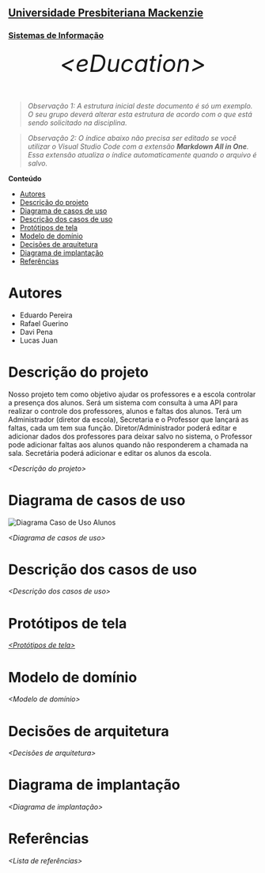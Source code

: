 <h2><a href= "https://www.mackenzie.br">Universidade Presbiteriana Mackenzie</a></h2>
<h3><a href= "https://www.mackenzie.br/graduacao/sao-paulo-higienopolis/sistemas-de-informacao">Sistemas de Informação</a></h3>


<font size="+12"><center>
*&lt;eDucation&gt;*
</center></font>

>*Observação 1: A estrutura inicial deste documento é só um exemplo. O seu grupo deverá alterar esta estrutura de acordo com o que está sendo solicitado na disciplina.*

>*Observação 2: O índice abaixo não precisa ser editado se você utilizar o Visual Studio Code com a extensão **Markdown All in One**. Essa extensão atualiza o índice automaticamente quando o arquivo é salvo.*

**Conteúdo**

- [Autores](#autores)
- [Descrição do projeto](#descrição-do-projeto)
- [Diagrama de casos de uso](#diagrama-de-casos-de-uso)
- [Descrição dos casos de uso](#descrição-dos-casos-de-uso)
- [Protótipos de tela](#protótipos-de-tela)
- [Modelo de domínio](#modelo-de-domínio)
- [Decisões de arquitetura](#decisões-de-arquitetura)
- [Diagrama de implantação](#diagrama-de-implantação)
- [Referências](#referências)


# Autores

* Eduardo Pereira
* Rafael Guerino
* Davi Pena
* Lucas Juan



# Descrição do projeto

Nosso projeto tem como objetivo ajudar os professores e a escola controlar a presença dos alunos.
Será um sistema com consulta à uma API para realizar o controle dos professores, alunos e faltas dos alunos.
Terá um Administrador (diretor da escola), Secretaria e o Professor que lançará as faltas, cada um tem sua função.
Diretor/Administrador poderá editar e adicionar dados dos professores para deixar salvo no sistema, o Professor pode adicionar faltas aos alunos quando não responderem a chamada na sala.
Secretária poderá adicionar e editar os alunos da escola.

*&lt;Descrição do projeto&gt;*

# Diagrama de casos de uso

![Diagrama Caso de Uso Alunos](https://user-images.githubusercontent.com/89796982/219969154-9487c712-6789-423f-92cf-eb383adcff0f.png)

*&lt;Diagrama de casos de uso&gt;*

# Descrição dos casos de uso

*&lt;Descrição dos casos de uso&gt;*

# Protótipos de tela

[*&lt;Protótipos de tela&gt;*](https://github.com/codeByEdu/ppads-2023s1/blob/778ce002d94980ecf4992b470ad5ea0cc4824a4f/docs/PDF%20-%20Proto%CC%81tipo%20de%20telas.pdf)

# Modelo de domínio

*&lt;Modelo de domínio&gt;*

# Decisões de arquitetura

*&lt;Decisões de arquitetura&gt;*

# Diagrama de implantação

*&lt;Diagrama de implantação&gt;*

# Referências

*&lt;Lista de referências&gt;*
